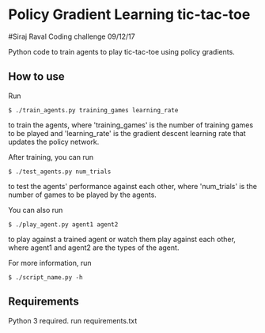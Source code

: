 # Policy Gradient Learning tic-tac-toe

#Siraj Raval Coding challenge 09/12/17

Python code to train agents to play tic-tac-toe using policy gradients.

## How to use

Run
```shell
$ ./train_agents.py training_games learning_rate
```
to train the agents, where 'training_games' is the number of training games to be played and 'learning_rate' is the gradient descent learning rate that updates the policy network.

After training, you can run
```shell
$ ./test_agents.py num_trials
```
to test the agents' performance against each other, where 'num_trials' is the number of games to be played by the agents.

You can also run
```shell
$ ./play_agent.py agent1 agent2
```
to play against a trained agent or watch them play against each other, where agent1 and agent2 are the types of the agent.

For more information, run
```shell
$ ./script_name.py -h
```
## Requirements
Python 3 required.
run requirements.txt
